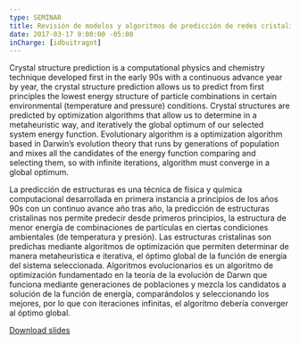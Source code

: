 ```yaml
---
type: SEMINAR
title: Revisión de modelos y algoritmos de predicción de redes cristalinas
date: 2017-03-17 9:00:00 -05:00
inCharge: [idbuitragot]
---
```


Crystal structure prediction is a computational physics and chemistry technique developed first in the early 90s with a continuous advance year by year, the crystal structure prediction allows us to predict from first principles the lowest energy structure of particle combinations in certain environmental (temperature and pressure) conditions.
Crystal structures are predicted by optimization algorithms that allow us to determine in a metaheuristic way, and iteratively the global optimum of our selected system energy function.
Evolutionary algorithm is a optimization algorithm based in Darwin’s evolution theory that runs by generations of population and mixes all the candidates of the energy function comparing and selecting them, so with infinite iterations, algorithm must converge in a global optimum.

La predicción de estructuras es una técnica de física y química computacional desarrollada en primera instancia a principios de los años 90s con un continuo avance año tras año, la predicción de estructuras cristalinas nos permite predecir desde primeros principios, la estructura de menor energía de combinaciones de partículas en ciertas condiciones ambientales (de temperatura y presión).
Las estructuras cristalinas son predichas mediante algoritmos de optimización que permiten determinar de manera metaheurística e iterativa, el óptimo global de la función de energía del sistema seleccionada.
Algoritmos evolucionarios es un algoritmo de optimización fundamentado en la teoría de la evolución de Darwn que funciona mediante generaciones de poblaciones y mezcla los candidatos a solución de la función de energía, comparándolos y seleccionando los mejores, por lo que con iteraciones infinitas, el algoritmo debería converger al óptimo global.


[Download slides](seminar2.pdf)